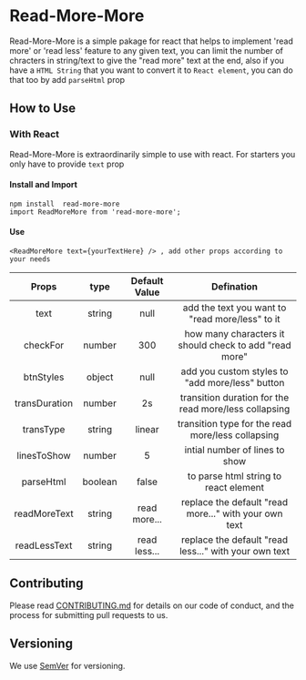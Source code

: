 # Read-More-More

Read-More-More is a simple pakage for react that helps to implement 'read more' or 'read less' feature to any given text, you can limit the number of chracters in string/text to give the "read more" text at the end, also if you have a `HTML String` that you want to convert it to `React element`, you can do that too by add `parseHtml` prop

## How to Use

### With React

Read-More-More is extraordinarily simple to use with react. For starters you only have to provide `text` prop

#### Install and Import

```
npm install  read-more-more
import ReadMoreMore from 'read-more-more';
```

#### Use

```
<ReadMoreMore text={yourTextHere} /> , add other props according to your needs
```

|     Props     |  type   | Default Value |                       Defination                       |
| :-----------: | :-----: | :-----------: | :----------------------------------------------------: |
|     text      | string  |     null      |    add the text you want to "read more/less" to it     |
|   checkFor    | number  |      300      | how many characters it should check to add "read more" |
|   btnStyles   | object  |     null      |    add you custom styles to "add more/less" button     |
| transDuration | number  |      2s       | transition duration for the read more/less collapsing  |
|   transType   | string  |    linear     |   transition type for the read more/less collapsing    |
|  linesToShow  | number  |       5       |             intial number of lines to show             |
|   parseHtml   | boolean |     false     |         to parse html string to react element          |
| readMoreText  | string  | read more...  | replace the default "read more..." with your own text  |
| readLessText  | string  | read less...  | replace the default "read less..." with your own text  |

## Contributing

Please read [CONTRIBUTING.md](https://github.com/the-wrong-guy/read-more-more/blob/master/CONTRIBUTING.md) for details on our code of conduct, and the process for submitting pull requests to us.

## Versioning

We use [SemVer](http://semver.org/) for versioning.
